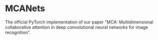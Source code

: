 # MCANets
The official PyTorch implementation of our paper "MCA: Multidimensional collaborative attention in deep convolutional neural networks for image recognition".
